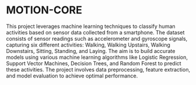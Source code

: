 # MOTION-CORE
This project leverages machine learning techniques to classify human activities based on sensor data collected from a smartphone. The dataset consists of sensor readings such as accelerometer and gyroscope signals, capturing six different activities: Walking, Walking Upstairs, Walking Downstairs, Sitting, Standing, and Laying. The aim is to build accurate models using various machine learning algorithms like Logistic Regression, Support Vector Machines, Decision Trees, and Random Forest to predict these activities. The project involves data preprocessing, feature extraction, and model evaluation to achieve optimal performance.
